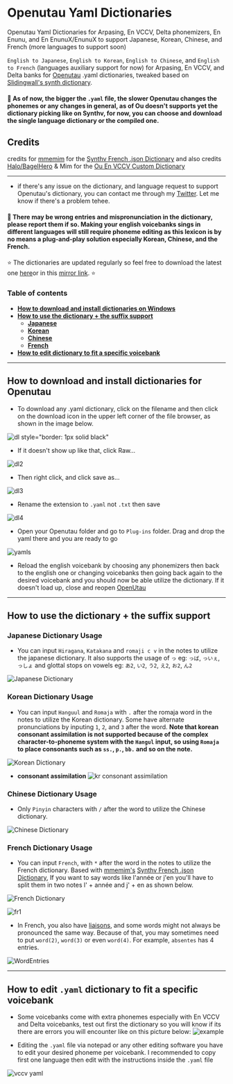 # Openutau Yaml Dictionaries
Openutau Yaml Dictionaries for Arpasing, En VCCV, Delta phonemizers, En Enunu, and En EnunuX/EnunuX to support Japanese, Korean, Chinese, and French (more languages to support soon)
 
`English to Japanese`, `English to Korean`, `English to Chinese`, and `English to French` (languages auxiliary support for now) for Arpasing, En VCCV, and Delta banks for [Openutau](https://www.openutau.com/) .yaml dictionaries, tweaked based on [Slidingwall's synth dictionary](https://github.com/Slidingwall/synthv-dictionaries).

#### 📍 As of now, the bigger the `.yaml` file, the slower Openutau changes the phonemes or any changes in general, as of Ou doesn't supports yet the dictionary picking like on Synthv, for now, you can choose and download the single language dictionary or the compiled one.

## Credits
credits for [mmemim](https://github.com/mmemim) for the [Synthv French .json Dictionary](https://github.com/mmemim/OpenUTAU-French-Dictionary) and also credits [Halo/BagelHero](https://github.com/BagelHero) & Mim for the [Ou En VCCV Custom Dictionary](https://github.com/mmemim/OU-EN-VCCV-Custom-Dictionary)
 - - - -
- if there's any issue on the dictionary, and language request to support Openutau's dictionary, you can contact me through my [Twitter](https://twitter.com/cadlaxa). Let me know if there's a problem tehee.

#### 📍 There may be wrong entries and mispronunciation in the dictionary, please report them if so. Making your english voicebanks sings in different languages will still require phoneme editing as this lexicon is by no means a plug-and-play solution especially Korean, Chinese, and the French.

⭐ The dictionaries are updated regularly so feel free to download the latest one [here](https://github.com/Cadlaxa/Openutau-Yaml-Dictionaries.git)or in this [mirror link](https://mega.nz/folder/BjhATYZb#s3dYIDZxlBRG7TF0QBG6Xw). ⭐

### Table of contents
- **[How to download and install dictionaries on Windows](https://github.com/Cadlaxa/Openutau-Yaml-Dictionaries#how-to-download-and-install-dictionaries-for-openutau)**
- **[How to use the dictionary + the suffix support](https://github.com/Cadlaxa/Openutau-Yaml-Dictionaries#how-to-use-the-dictionary--the-suffix-support)**
    - **[Japanese](https://github.com/Cadlaxa/Openutau-Yaml-Dictionaries#japanese-dictionary-usage)**
    - **[Korean](https://github.com/Cadlaxa/Openutau-Yaml-Dictionaries#korean-dictionary-usage)**
    - **[Chinese](https://github.com/Cadlaxa/Openutau-Yaml-Dictionaries#chinese-dictionary-usage)**
    - **[French](https://github.com/Cadlaxa/Openutau-Yaml-Dictionaries#french-dictionary-usage)**
- **[How to edit dictionary to fit a specific voicebank](https://github.com/Cadlaxa/Openutau-Yaml-Dictionaries#how-to-edit-dictionary-to-fit-a-specific-voicebank)**

 - - - -
## How to download and install dictionaries for Openutau

- To download any .yaml dictionary, click on the filename and then click on the download icon in the upper left corner of the file browser, as shown in the image below.

![dl](https://user-images.githubusercontent.com/92255161/216503673-be812287-8c2f-42f8-82dd-a108b9eceb52.png) style="border: 1px solid black"

- If it doesn't show up like that, click Raw...


![dl2](https://user-images.githubusercontent.com/92255161/216503748-3cfe3a8e-33ff-4213-9cf5-7e741f78baa0.png)

- Then right click, and click save as...


![dl3](https://user-images.githubusercontent.com/92255161/216503826-ba5c7f96-dcbe-4022-91d1-99b5e4a140ef.png)

- Rename the extension to `.yaml` not `.txt` then save


![dl4](https://user-images.githubusercontent.com/92255161/216503933-00dbda4e-d280-4f4f-84e2-e9f08f753a16.png)

-  Open your Openutau folder and go to `Plug-ins` folder. Drag and drop the yaml there and you are ready to go

![yamls](https://user-images.githubusercontent.com/92255161/216483581-7249910a-e9f1-4af0-ae3f-ac197c1250e9.png)


- Reload the english voicebank by choosing any phonemizers then back to the english one or changing voicebanks then going back again to the desired voicebank and you should now be able utilize the dictionary. If it doesn't load up, close and reopen [OpenUtau](https://www.openutau.com/)
 - - - -
## How to use the dictionary + the suffix support

### Japanese Dictionary Usage
- You can input `Hiragana`, `Katakana` and `romaji c v` in the notes to utilize the japanese dictionary. It also supports the usage of `っ` eg: `っば`, `っいぇ`, `っしょ` and glottal stops on vowels eg: `あ2`, `い2`, `う2`, `え2`, `お2`, `ん2`

![Japanese Dictionary](https://user-images.githubusercontent.com/92255161/216487321-01cbc836-a4b1-4b4a-a368-29fa2eb18745.png)

### Korean Dictionary Usage
- You can input `Hanguul` and `Romaja` with `.` after the romaja word in the notes to utilize the Korean dictionary. Some have alternate pronunciations by inputing `1`, `2`, and `3` after the word. **Note that korean consonant assimilation is not supported because of the complex character-to-phoneme system with the `Hangul` input, so using `Romaja` to place consonants such as `ss.`, `p.`, `bb.` and so on the note.**

![Korean Dictionary](https://user-images.githubusercontent.com/92255161/216488297-f4c373c8-595f-4f10-9abf-31f09916cd62.png)

- **consonant assimilation**
![kr consonant assimilation](https://user-images.githubusercontent.com/92255161/216489533-014c19a7-f41f-4524-b5c7-92aed36601c2.png)

### Chinese Dictionary Usage
- Only `Pinyin` characters with `/` after the word to utilize the Chinese dictionary.
 
![Chinese Dictionary](https://user-images.githubusercontent.com/92255161/216489976-4335a8b9-6b5e-407b-9e53-ea738bb194b9.png)


### French Dictionary Usage
- You can input `French`, with `*` after the word in the notes to utilize the French dictionary. Based with [mmemim's](https://github.com/mmemim) [Synthv French .json Dictionary](https://github.com/mmemim/OpenUTAU-French-Dictionary), If you want to say words like l'année or j'en you'll have to split them in two notes l' + année and j' + en as shown below.

![French Dictionary](https://user-images.githubusercontent.com/92255161/216492460-20da6e8a-940c-44e4-b115-3b4bfb727788.png)

![fr1](https://user-images.githubusercontent.com/92255161/216493122-26d897c0-3c19-4b3e-aeba-236e294ae08f.png)


- In French, you also have [liaisons](https://en.wikipedia.org/wiki/Liaison_(French)), and some words might not always be pronounced the same way. Because of that, you may sometimes need to put `word(2)`, `word(3)` or even `word(4)`. For example, `absentes` has 4 entries.

![WordEntries](https://i.imgur.com/MsXgO0o.png)
 - - - -
## How to edit `.yaml` dictionary to fit a specific voicebank
- Some voicebanks come with extra phonemes especially with En VCCV and Delta voicebanks, test out first the dictionary so you will know if its there are errors you will encounter like on this picture below:
![example](https://user-images.githubusercontent.com/92255161/216491969-82eb325e-9077-423d-97c6-2ab73f5b1caa.png)

- Editing the `.yaml` file via notepad or any other editing software you have to edit your desired phoneme per voicebank. I recommended to copy first one language then edit with the instructions inside the `.yaml` file

![vccv yaml](https://user-images.githubusercontent.com/92255161/216492284-95afa267-ead7-4703-9722-a7a0dba1084f.png)
